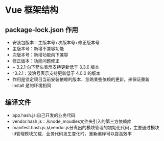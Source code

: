<!--
 * @Author: your name
 * @Date: 2020-03-05 09:39:51
 * @LastEditTime: 2020-03-17 10:59:22
 * @LastEditors: Please set LastEditors
 * @Description: In User Settings Edit
 * @FilePath: \vue-note\Vue\vue-frame.md
 -->

# Vue 框架结构

## package-lock.json 作用

- 安装包版本：主版本号+次版本号+修正版本号
- 主版本号：新增不兼容功能
- 次版本号：新增功能向下兼容
- 修正版本：功能问题修正
- ~ 3.2.1:向下箭头表示支持更新低于 3.3.0 版本
- ^3.2.1：波浪号表示支持更新低于 4.0.0 的版本
- 作用是锁定项目当前安装依赖的版本，忽略某些依赖的更新，来保证重新 install 是的环境相同

## 编译文件

- app.hash.js:自己开发的业务代码
- vendor.hash.js：从node_moudles文件夹引入的第三方依赖库
- manifest.hash.js:从vendor.js分离出的模块管理的初始化代码，主要通过模块id管理模块加载，业务代码发生变化时，重新编译可以提高效率

